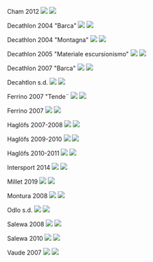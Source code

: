 Cham 2012
![](cham_2012-1.jpg)
![](cham_2012-2.jpg)

Decathlon 2004 "Barca"
![](decathlon_2004-1.jpg)
![](decathlon_2004-2.jpg)

Decathlon 2004 "Montagna"
![](decathlon_2004_bis-1.jpg)
![](decathlon_2004_bis-2.jpg)

Decathlon 2005 "Materiale escursionismo"
![](decathlon_2005-1.jpg)
![](decathlon_2005-2.jpg)

Decathlon 2007 "Barca"
![](decathlon_2007-1.jpg)
![](decathlon_2007-2.jpg)

Decahtlon s.d.
![](decathlon_sd-1.jpg)
![](decathlon_sd-2.jpg)

Ferrino 2007 "Tende¨
![](ferrino_2007-1.jpg)
![](ferrino_2007-2.jpg)

Ferrino 2007
![](ferrino_2007_bis-1.jpg)
![](ferrino_2007_bis-2.jpg)

Haglöfs 2007-2008
![](haglofs_2007-1.jpg)
![](haglofs_2007-2.jpg)

Haglöfs 2009-2010
![](haglofs_2009-1.jpg)
![](haglofs_2009-2.jpg)

Haglöfs 2010-2011
![](haglofs_2010-1.jpg)
![](haglofs_2010-2.jpg)

Intersport 2014
![](intersport_2014-1.jpg)
![](intersport_2014-2.jpg)

Millet 2019
![](millet_2019-1.jpg)
![](millet_2019-2.jpg)

Montura 2008
![](montura_2008-1.jpg)
![](montura_2008-2.jpg)

Odlo s.d.
![](odlo_sd-1.jpg)
![](odlo_sd-2.jpg)

Salewa 2008
![](salewa_2008-1.jpg)
![](salewa_2008-2.jpg)

Salewa 2010
![](salewa_2010-1.jpg)
![](salewa_2010-2.jpg)

Vaude 2007
![](vaude_2007-1.jpg)
![](vaude_2007-2.jpg)
